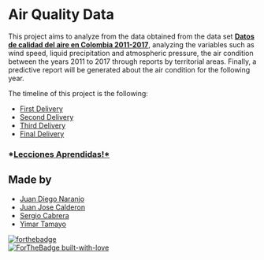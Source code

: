 <h1>Air Quality Data</h1>

This project aims to analyze from the data obtained from the data set <b><a href="https://www.datos.gov.co/Ambiente-y-Desarrollo-Sostenible/DATOS-DE-CALIDAD-DEL-AIRE-EN-COLOMBIA-2011-2017/ysq6-ri4e">Datos de calidad del aire en Colombia 2011-2017</a></b>, analyzing the variables such as wind speed, liquid precipitation and atmospheric pressure, the air condition between the years 2011 to 2017 through reports by territorial areas. Finally, a predictive report will be generated about the air condition for the following year.

  The timeline of this project is the following:

<ul>
  <li><a href="https://github.com/sacn99/airQualityData/tree/master/Primera%20Entrega">First Delivery</a></li>
  <li><a href="https://github.com/sacn99/airQualityData/tree/master/Segunda%20Entrega">Second Delivery</a></li>
  <li><a href="https://github.com/sacn99/airQualityData/tree/master/Tercera%20Entrega">Third Delivery</a></li>
  <li><a href="https://github.com/sacn99/airQualityData/tree/master/Final%20Entrega">Final Delivery</a></li>
</ul>



### *[Lecciones Aprendidas!*](https://youtu.be/_MZnXdJrkqQ)



## Made by

<ul>
  <li><div><a href="https://github.com/JDNaranjo" title="Juan Diego Naranjo">Juan Diego Naranjo</a></div></li>
  <li><div><a href="https://github.com/JuanC721" title="Juan Calderon">Juan Jose Calderon</a></div></li>
  <li><div><a href="https://github.com/sacn99" title="Sergio Cabrera">Sergio Cabrera</a></div></li>

  <li><div><a href="https://github.com/Yimar22" title="Yimar Tamayo">Yimar Tamayo</a></div></li>
  </ul>

[![forthebadge](https://forthebadge.com/images/badges/made-with-c-sharp.svg)](https://forthebadge.com) <br>
[![ForTheBadge built-with-love](http://ForTheBadge.com/images/badges/built-with-love.svg)](https://GitHub.com/Naereen/)


